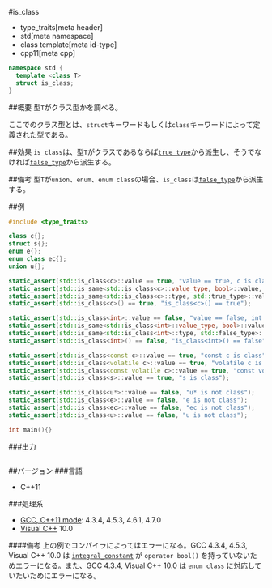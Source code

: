 #is_class
* type_traits[meta header]
* std[meta namespace]
* class template[meta id-type]
* cpp11[meta cpp]

```cpp
namespace std {
  template <class T>
  struct is_class;
}
```

##概要
型`T`がクラス型かを調べる。

ここでのクラス型とは、`struct`キーワードもしくは`class`キーワードによって定義された型である。


##効果
`is_class`は、型`T`がクラスであるならば[`true_type`](true_type.md)から派生し、そうでなければ[`false_type`](false_type.md)から派生する。


##備考
型`T`が`union`、`enum`、`enum class`の場合、`is_class`は[`false_type`](false_type.md)から派生する。


##例
```cpp
#include <type_traits>

class c{};
struct s{};
enum e{};
enum class ec{};
union u{};

static_assert(std::is_class<c>::value == true, "value == true, c is class");
static_assert(std::is_same<std::is_class<c>::value_type, bool>::value, "value_type == bool");
static_assert(std::is_same<std::is_class<c>::type, std::true_type>::value, "type == true_type");
static_assert(std::is_class<c>() == true, "is_class<c>() == true");

static_assert(std::is_class<int>::value == false, "value == false, int is not class");
static_assert(std::is_same<std::is_class<int>::value_type, bool>::value, "value_type == bool");
static_assert(std::is_same<std::is_class<int>::type, std::false_type>::value, "type == false_type");
static_assert(std::is_class<int>() == false, "is_class<int>() == false");

static_assert(std::is_class<const c>::value == true, "const c is class");
static_assert(std::is_class<volatile c>::value == true, "volatile c is class");
static_assert(std::is_class<const volatile c>::value == true, "const volatile c is class");
static_assert(std::is_class<s>::value == true, "s is class");

static_assert(std::is_class<u*>::value == false, "u* is not class");
static_assert(std::is_class<e>::value == false, "e is not class");
static_assert(std::is_class<ec>::value == false, "ec is not class");
static_assert(std::is_class<u>::value == false, "u is not class");

int main(){}
```

###出力
```
```

##バージョン
###言語
- C++11

###処理系
- [GCC, C++11 mode](/implementation.md#gcc): 4.3.4, 4.5.3, 4.6.1, 4.7.0
- [Visual C++](/implementation.md#visual_cpp) 10.0

####備考
上の例でコンパイラによってはエラーになる。GCC 4.3.4, 4.5.3, Visual C++ 10.0 は [`integral_constant`](integral_constant.md) が `operator bool()` を持っていないためエラーになる。また、GCC 4.3.4, Visual C++ 10.0 は `enum class` に対応していたいためにエラーになる。

